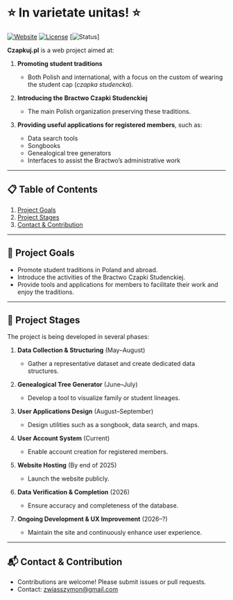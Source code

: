 # ⭐ In varietate unitas! ⭐

[![Website](https://img.shields.io/badge/website-live-brightgreen)](https://czapkuj.pl) 
[![License](https://img.shields.io/badge/license-MIT-blue)](LICENSE) 
[![Status](https://img.shields.io/badge/status-in%20progress-orange)]  

**Czapkuj.pl** is a web project aimed at:  

1. **Promoting student traditions**  
   - Both Polish and international, with a focus on the custom of wearing the student cap (*czapka studencka*).  

2. **Introducing the Bractwo Czapki Studenckiej**  
   - The main Polish organization preserving these traditions.  

3. **Providing useful applications for registered members**, such as:  
   - Data search tools  
   - Songbooks  
   - Genealogical tree generators  
   - Interfaces to assist the Bractwo’s administrative work  

---

## 📋 Table of Contents

1. [Project Goals](#project-goals)  
2. [Project Stages](#project-stages)  
3. [Contact & Contribution](#contact--contribution)  

---

## 🎯 Project Goals

- Promote student traditions in Poland and abroad.  
- Introduce the activities of the Bractwo Czapki Studenckiej.  
- Provide tools and applications for members to facilitate their work and enjoy the traditions.  

---

## 🚀 Project Stages

The project is being developed in several phases:  

1. **Data Collection & Structuring** (May–August)  
   - Gather a representative dataset and create dedicated data structures.  

2. **Genealogical Tree Generator** (June–July)  
   - Develop a tool to visualize family or student lineages.  

3. **User Applications Design** (August–September)  
   - Design utilities such as a songbook, data search, and maps.  

4. **User Account System** (Current)  
   - Enable account creation for registered members.  

5. **Website Hosting** (By end of 2025)  
   - Launch the website publicly.  

6. **Data Verification & Completion** (2026)  
   - Ensure accuracy and completeness of the database.  

7. **Ongoing Development & UX Improvement** (2026–?)  
   - Maintain the site and continuously enhance user experience.  

---

## 📬 Contact & Contribution

- Contributions are welcome! Please submit issues or pull requests.  
- Contact: [zwiasszymon@gmail.com](mailto:zwiasszymon@gmail.com)  
